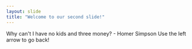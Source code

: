```yaml
---
layout: slide
title: "Welcome to our second slide!"
---
```

Why can't I have no kids and three money? - Homer Simpson
Use the left arrow to go back!
